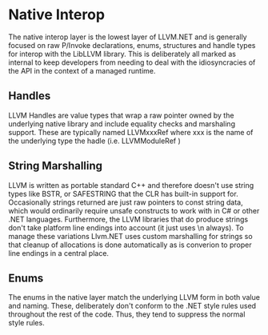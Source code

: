﻿# Native Interop

The native interop layer is the lowest layer of LLVM.NET and is generally focused on raw
P/Invoke declarations, enums, structures and handle types for interop with the LibLLVM library.
This is deliberately all marked as internal to keep developers from needing to deal with the
idiosyncracies of the API in the context of a managed runtime.

## Handles
LLVM Handles are value types that wrap a raw pointer owned by the underlying native library and
include equality checks and marshaling support. These are typically named LLVMxxxRef where xxx
is the name of the underlying type the hadle (i.e. LLVMModuleRef )

## String Marshalling
LLVM is written as portable standard C++ and therefore doesn't use string types like BSTR, or
SAFESTRING that the CLR has built-in support for. Occasionally strings returned are just raw
pointers to const string data, which would ordinarily require unsafe constructs to work with
in C# or other .NET languages. Furthermore, the LLVM libraries that do produce strings don't
take platform line endings into account (it just uses \n always). To manage these variations
Llvm.NET uses custom marshalling for strings so that cleanup of allocations is done automatically
as is converion to proper line endings in a central place.

## Enums
The enums in the native layer match the underlying LLVM form in both value and naming. These,
deliberately don't conform to the .NET style rules used throughout the rest of the code. Thus,
they tend to suppress the normal style rules.
